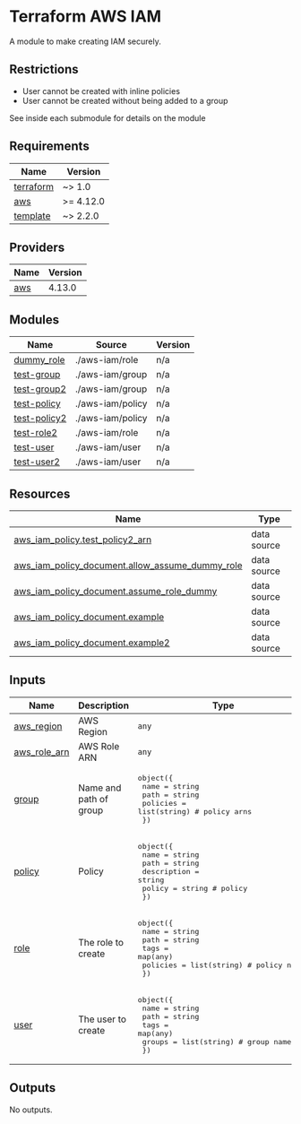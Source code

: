 # Terraform AWS IAM
A module to make creating IAM securely.

## Restrictions
* User cannot be created with inline policies
* User cannot be created without being added to a group

See inside each submodule for details on the module
<!-- BEGIN_TF_DOCS -->
## Requirements

| Name | Version |
|------|---------|
| <a name="requirement_terraform"></a> [terraform](#requirement\_terraform) | ~> 1.0 |
| <a name="requirement_aws"></a> [aws](#requirement\_aws) | >= 4.12.0 |
| <a name="requirement_template"></a> [template](#requirement\_template) | ~> 2.2.0 |

## Providers

| Name | Version |
|------|---------|
| <a name="provider_aws"></a> [aws](#provider\_aws) | 4.13.0 |

## Modules

| Name | Source | Version |
|------|--------|---------|
| <a name="module_dummy_role"></a> [dummy\_role](#module\_dummy\_role) | ./aws-iam/role | n/a |
| <a name="module_test-group"></a> [test-group](#module\_test-group) | ./aws-iam/group | n/a |
| <a name="module_test-group2"></a> [test-group2](#module\_test-group2) | ./aws-iam/group | n/a |
| <a name="module_test-policy"></a> [test-policy](#module\_test-policy) | ./aws-iam/policy | n/a |
| <a name="module_test-policy2"></a> [test-policy2](#module\_test-policy2) | ./aws-iam/policy | n/a |
| <a name="module_test-role2"></a> [test-role2](#module\_test-role2) | ./aws-iam/role | n/a |
| <a name="module_test-user"></a> [test-user](#module\_test-user) | ./aws-iam/user | n/a |
| <a name="module_test-user2"></a> [test-user2](#module\_test-user2) | ./aws-iam/user | n/a |

## Resources

| Name | Type |
|------|------|
| [aws_iam_policy.test_policy2_arn](https://registry.terraform.io/providers/hashicorp/aws/latest/docs/data-sources/iam_policy) | data source |
| [aws_iam_policy_document.allow_assume_dummy_role](https://registry.terraform.io/providers/hashicorp/aws/latest/docs/data-sources/iam_policy_document) | data source |
| [aws_iam_policy_document.assume_role_dummy](https://registry.terraform.io/providers/hashicorp/aws/latest/docs/data-sources/iam_policy_document) | data source |
| [aws_iam_policy_document.example](https://registry.terraform.io/providers/hashicorp/aws/latest/docs/data-sources/iam_policy_document) | data source |
| [aws_iam_policy_document.example2](https://registry.terraform.io/providers/hashicorp/aws/latest/docs/data-sources/iam_policy_document) | data source |

## Inputs

| Name | Description | Type | Default | Required |
|------|-------------|------|---------|:--------:|
| <a name="input_aws_region"></a> [aws\_region](#input\_aws\_region) | AWS Region | `any` | `null` | no |
| <a name="input_aws_role_arn"></a> [aws\_role\_arn](#input\_aws\_role\_arn) | AWS Role ARN | `any` | `null` | no |
| <a name="input_group"></a> [group](#input\_group) | Name and path of group | <pre>object({<br>    name     = string<br>    path     = string<br>    policies = list(string) # policy arns<br>  })</pre> | `null` | no |
| <a name="input_policy"></a> [policy](#input\_policy) | Policy | <pre>object({<br>    name        = string<br>    path        = string<br>    description = string<br>    policy      = string # policy<br>  })</pre> | `null` | no |
| <a name="input_role"></a> [role](#input\_role) | The role to create | <pre>object({<br>    name     = string<br>    path     = string<br>    tags     = map(any)<br>    policies = list(string) # policy names<br>  })</pre> | `null` | no |
| <a name="input_user"></a> [user](#input\_user) | The user to create | <pre>object({<br>    name   = string<br>    path   = string<br>    tags   = map(any)<br>    groups = list(string) # group names<br>  })</pre> | `null` | no |

## Outputs

No outputs.
<!-- END_TF_DOCS -->